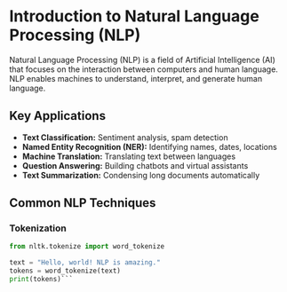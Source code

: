 # Introduction to Natural Language Processing (NLP)

Natural Language Processing (NLP) is a field of Artificial Intelligence (AI) that focuses on the interaction between computers and human language. NLP enables machines to understand, interpret, and generate human language.

## Key Applications

- **Text Classification:** Sentiment analysis, spam detection  
- **Named Entity Recognition (NER):** Identifying names, dates, locations  
- **Machine Translation:** Translating text between languages  
- **Question Answering:** Building chatbots and virtual assistants  
- **Text Summarization:** Condensing long documents automatically  

## Common NLP Techniques

### Tokenization

```python
from nltk.tokenize import word_tokenize

text = "Hello, world! NLP is amazing."
tokens = word_tokenize(text)
print(tokens)```